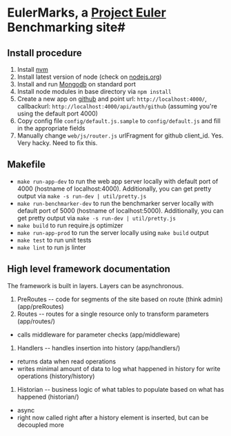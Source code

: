 # EulerMarks, a [Project Euler](http://projecteuler.net/) Benchmarking site#

## Install procedure ##

1. Install [nvm](https://github.com/creationix/nvm/)
1. Install latest version of node (check on [nodejs.org](http://nodejs.org))
1. Install and run [Mongodb](http://www.mongodb.org/) on standard port
1. Install node modules in base directory via ```npm install```
1. Create a new app on [github](https://github.com/settings/applications) and point url: ```http://localhost:4000/```, callbackurl: ```http://localhost:4000/api/auth/github``` (assuming you're using the default port 4000)
1. Copy config file ```config/default.js.sample``` to ```config/default.js``` and fill in the appropriate fields
1. Manually change ```web/js/router.js``` urlFragment for github client_id. Yes. Very hacky. Need to fix this.

## Makefile ##

- ```make run-app-dev``` to run the web app server locally with default port of 4000 (hostname of localhost:4000). Additionally, you can get pretty output via ```make -s run-dev | util/pretty.js```
- ```make run-benchmarker-dev``` to run the benchmarker server locally with default port of 5000 (hostname of localhost:5000). Additionally, you can get pretty output via ```make -s run-dev | util/pretty.js```
- ```make build``` to run require.js optimizer
- ```make run-app-prod``` to run the server locally using ```make build``` output
- ```make test``` to run unit tests
- ```make lint``` to run js linter

## High level framework documentation ##

The framework is built in layers. Layers can be asynchronous.

1. PreRoutes -- code for segments of the site based on route (think admin) (app/preRoutes)
1. Routes -- routes for a single resource only to transform parameters (app/routes/)
  - calls middleware for parameter checks (app/middleware)
1. Handlers -- handles insertion into history (app/handlers/)
  - returns data when read operations
  - writes minimal amount of data to log what happened in history for write operations (history/history)
1. Historian -- business logic of what tables to populate based on what has happened (historian/)
  - async
  - right now called right after a history element is inserted, but can be decoupled more